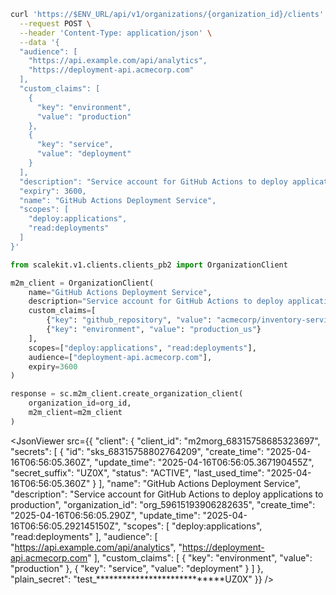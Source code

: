 <CodeWithHeader method="post" endpoint="/api/v1/organizations/{organization_id}/clients">

<Tabs groupId="tech-stack" querystring>
<TabItem value="curl" label="cURL">

```bash showLineNumbers
curl 'https://$ENV_URL/api/v1/organizations/{organization_id}/clients' \
  --request POST \
  --header 'Content-Type: application/json' \
  --data '{
  "audience": [
    "https://api.example.com/api/analytics",
    "https://deployment-api.acmecorp.com"
  ],
  "custom_claims": [
    {
      "key": "environment",
      "value": "production"
    },
    {
      "key": "service",
      "value": "deployment"
    }
  ],
  "description": "Service account for GitHub Actions to deploy applications to production",
  "expiry": 3600,
  "name": "GitHub Actions Deployment Service",
  "scopes": [
    "deploy:applications",
    "read:deployments"
  ]
}'
```

</TabItem>

<TabItem value="python" label="Python">

```python showLineNumbers
from scalekit.v1.clients.clients_pb2 import OrganizationClient

m2m_client = OrganizationClient(
    name="GitHub Actions Deployment Service",
    description="Service account for GitHub Actions to deploy applications to production",
    custom_claims=[
        {"key": "github_repository", "value": "acmecorp/inventory-service"},
        {"key": "environment", "value": "production_us"}
    ],
    scopes=["deploy:applications", "read:deployments"],
    audience=["deployment-api.acmecorp.com"],
    expiry=3600
)

response = sc.m2m_client.create_organization_client(
    organization_id=org_id,
    m2m_client=m2m_client
)
```

</TabItem>
</Tabs>

</CodeWithHeader>
<CodeWithHeader title="Response">

<JsonViewer src={{
    "client": {
        "client_id": "m2morg_68315758685323697",
        "secrets": [
            {
                "id": "sks_68315758802764209",
                "create_time": "2025-04-16T06:56:05.360Z",
                "update_time": "2025-04-16T06:56:05.367190455Z",
                "secret_suffix": "UZ0X",
                "status": "ACTIVE",
                "last_used_time": "2025-04-16T06:56:05.360Z"
            }
        ],
        "name": "GitHub Actions Deployment Service",
        "description": "Service account for GitHub Actions to deploy applications to production",
        "organization_id": "org_59615193906282635",
        "create_time": "2025-04-16T06:56:05.290Z",
        "update_time": "2025-04-16T06:56:05.292145150Z",
        "scopes": [
            "deploy:applications",
            "read:deployments"
        ],
        "audience": [
            "https://api.example.com/api/analytics",
            "https://deployment-api.acmecorp.com"
        ],
        "custom_claims": [
            {
                "key": "environment",
                "value": "production"
            },
            {
                "key": "service",
                "value": "deployment"
            }
        ]
    },
    "plain_secret": "test_****************************UZ0X"
}} />

</CodeWithHeader>
